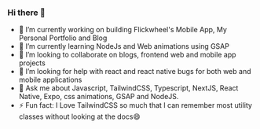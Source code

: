 ### Hi there 👋

- 🔭 I’m currently working on building Flickwheel's Mobile App, My Personal Portfolio and Blog
- 🌱 I’m currently learning NodeJs and Web animations using GSAP
- 👯 I’m looking to collaborate on blogs, frontend web and mobile app projects
- 🤔 I’m looking for help with react and react native bugs for both web and mobile applications
- 💬 Ask me about Javascript, TailwindCSS, Typescript, NextJS, React Native, Expo, css animations, GSAP and  NodeJS.
- ⚡ Fun fact: I Love TailwindCSS so much that I can remember most utility classes without looking at the docs😄

<!--
**daniel-chibuogwu/daniel-chibuogwu** is a ✨ _special_ ✨ repository because its `README.md` (this file) appears on your GitHub profile.

Here are some ideas to get you started:


-->
